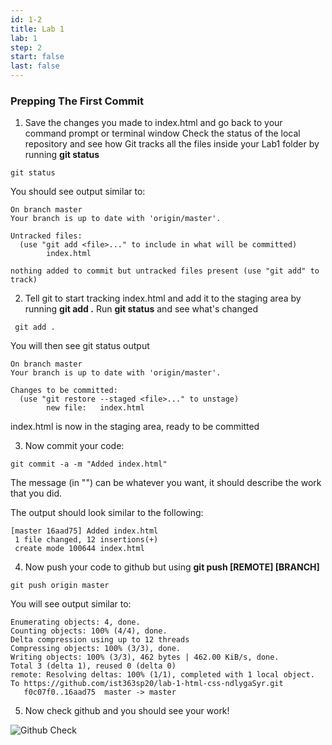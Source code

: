 ```yaml
---
id: 1-2
title: Lab 1
lab: 1
step: 2
start: false
last: false
---
```


### Prepping The First Commit

1. Save the changes you made to index.html and go back to your command prompt or terminal window
Check the status of the local repository and see how Git tracks all the files inside your Lab1 folder by running **git status**

```
git status
```

You should see output similar to:

```
On branch master
Your branch is up to date with 'origin/master'.

Untracked files:
  (use "git add <file>..." to include in what will be committed)
        index.html

nothing added to commit but untracked files present (use "git add" to track)
```

2. Tell git to start tracking index.html and add it to the staging area by running **git add .**
Run **git status** and see what's changed

```
 git add .
```

 You will then see git status output

```
On branch master
Your branch is up to date with 'origin/master'.

Changes to be committed:
  (use "git restore --staged <file>..." to unstage)
        new file:   index.html

```

index.html is now in the staging area, ready to be committed

3. Now commit your code:

```
git commit -a -m "Added index.html"
```
The message (in "") can be whatever you want, it should describe the work that you did.

The output should look similar to the following:

```
[master 16aad75] Added index.html
 1 file changed, 12 insertions(+)
 create mode 100644 index.html
```

4. Now push your code to github but using **git push [REMOTE] [BRANCH]**

```
git push origin master
```

You will see output similar to:

```
Enumerating objects: 4, done.
Counting objects: 100% (4/4), done.
Delta compression using up to 12 threads
Compressing objects: 100% (3/3), done.
Writing objects: 100% (3/3), 462 bytes | 462.00 KiB/s, done.
Total 3 (delta 1), reused 0 (delta 0)
remote: Resolving deltas: 100% (1/1), completed with 1 local object.
To https://github.com/ist363sp20/lab-1-html-css-ndlygaSyr.git
   f0c07f0..16aad75  master -> master
```

5. Now check github and you should see your work!

![Github Check](/lab1/github_check.png)
